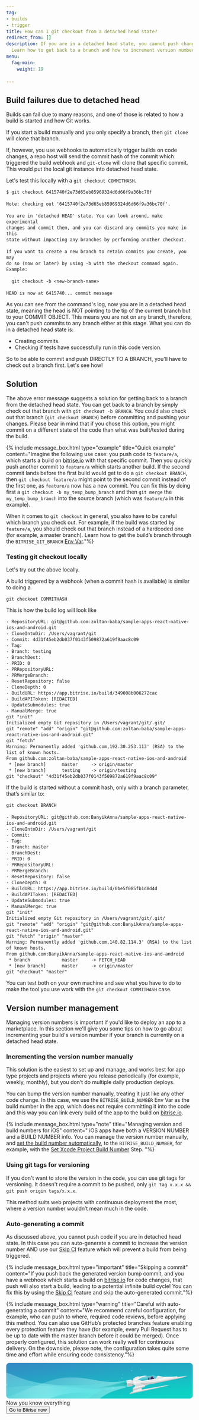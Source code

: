 ```yaml
---
tag:
- builds
- trigger
title: How can I git checkout from a detached head state?
redirect_from: []
description: If you are in a detached head state, you cannot push changes to a branch.
  Learn how to get back to a branch and how to increment version numbers for deployment.
menu:
  faq-main:
    weight: 19

---
```

## Build failures due to detached head

Builds can fail due to many reasons, and one of those is related to how a build is started and how Git works.

If you start a build manually and you only specify a branch, then `git clone` will clone that branch.

If, however, you use webhooks to automatically trigger builds on code changes, a repo host will send the commit hash of the commit which triggered the build webhook and `git-clone` will clone that specific commit. This would put the local git instance into detached head state.

Let's test this locally with a `git checkout COMMITHASH`.

    $ git checkout 6415740f2e73d65eb85969324d6d66f9a36bc70f
    
    Note: checking out '6415740f2e73d65eb85969324d6d66f9a36bc70f'.
    
    You are in 'detached HEAD' state. You can look around, make experimental
    changes and commit them, and you can discard any commits you make in this
    state without impacting any branches by performing another checkout.
    
    If you want to create a new branch to retain commits you create, you may
    do so (now or later) by using -b with the checkout command again. Example:
    
      git checkout -b <new-branch-name>
    
    HEAD is now at 6415740... commit message

As you can see from the command's log, now you are in a detached head state, meaning the head is NOT pointing to the tip of the current branch but to your COMMIT OBJECT. This means you are not on any branch, therefore, you can't push commits to any branch either at this stage. What you can do in a detached head state is:

* Creating commits.
* Checking if tests have successfully run in this code version.

So to be able to commit and push DIRECTLY TO A BRANCH, you'll have to check out a branch first. Let's see how!

## Solution

The above error message suggests a solution for getting back to a branch from the detached head state. You can get back to a branch by simply check out that branch with `git checkout -b BRANCH`. You could also check out that branch (`git checkout BRANCH`) before committing and pushing your changes. Please bear in mind that if you chose this option, you might commit on a different state of the code than what was built/tested during the build.

{% include message_box.html type="example" title="Quick example" content="Imagine the following use case: you push code to `feature/a`, which starts a build on [bitrise.io](https://www.bitrise.io/) with that specific commit. Then you quickly push another commit to `feature/a` which starts another build. If the second commit lands before the first build would get to do a `git checkout BRANCH`, then `git checkout feature/a` might point to the second commit instead of the first one, as `feature/a` now has a new commit. You can fix this by doing first a `git checkout -b my_temp_bump_branch` and then `git merge` the `my_temp_bump_branch` into the source branch (which was `feature/a` in this example).

When it comes to `git checkout` in general, you also have to be careful which branch you check out. For example, if the build was started by `feature/a`, you should check out that branch instead of a hardcoded one (for example, a master branch). Learn how to get the build’s branch through the `BITRISE_GIT_BRANCH` [Env Var](/builds/available-environment-variables/)."%}

### Testing git checkout locally

Let's try out the above locally.

A build triggered by a webhook (when a commit hash is available) is similar to doing a

    git checkout COMMITHASH

This is how the build log will look like

    - RepositoryURL: git@github.com:zoltan-baba/sample-apps-react-native-ios-and-android.git
    - CloneIntoDir: /Users/vagrant/git
    - Commit: 4d31f45eb2db037f0143f509872a619f9aac8c09
    - Tag: 
    - Branch: testing
    - BranchDest: 
    - PRID: 0
    - PRRepositoryURL: 
    - PRMergeBranch: 
    - ResetRepository: false
    - CloneDepth: 0
    - BuildURL: https://app.bitrise.io/build/349008b006272cac
    - BuildAPIToken: [REDACTED]
    - UpdateSubmodules: true
    - ManualMerge: true
    git "init"
    Initialized empty Git repository in /Users/vagrant/git/.git/
    git "remote" "add" "origin" "git@github.com:zoltan-baba/sample-apps-react-native-ios-and-android.git"
    git "fetch"
    Warning: Permanently added 'github.com,192.30.253.113' (RSA) to the list of known hosts.
    From github.com:zoltan-baba/sample-apps-react-native-ios-and-android
     * [new branch]      master     -> origin/master
     * [new branch]      testing    -> origin/testing
    git "checkout" "4d31f45eb2db037f0143f509872a619f9aac8c09"

If the build is started without a commit hash, only with a branch parameter, that’s similar to:

    git checkout BRANCH
    
    - RepositoryURL: git@github.com:BanyikAnna/sample-apps-react-native-ios-and-android.git
    - CloneIntoDir: /Users/vagrant/git
    - Commit: 
    - Tag: 
    - Branch: master
    - BranchDest: 
    - PRID: 0
    - PRRepositoryURL: 
    - PRMergeBranch: 
    - ResetRepository: false
    - CloneDepth: 0
    - BuildURL: https://app.bitrise.io/build/0be5f085fb1d8d4d
    - BuildAPIToken: [REDACTED]
    - UpdateSubmodules: true
    - ManualMerge: true
    git "init"
    Initialized empty Git repository in /Users/vagrant/git/.git/
    git "remote" "add" "origin" "git@github.com:BanyikAnna/sample-apps-react-native-ios-and-android.git"
    git "fetch" "origin" "master"
    Warning: Permanently added 'github.com,140.82.114.3' (RSA) to the list of known hosts.
    From github.com:BanyikAnna/sample-apps-react-native-ios-and-android
     * branch            master     -> FETCH_HEAD
     * [new branch]      master     -> origin/master
    git "checkout" "master"

You can test both on your own machine and see what you have to do to make the tool you use  work with the `git checkout COMMITHASH` case.

## Version number management

Managing version numbers is important if you'd like to deploy an app to a marketplace. In this section we'll give you some tips on how to go about incrementing your build's version number if your branch is currently on a detached head state.

### Incrementing the version number manually

This solution is the easiest to set up and manage, and works best for app type projects and projects where you release periodically (for example, weekly, monthly), but you don’t do multiple daily production deploys.

You can bump the version number manually, treating it just like any other code change. In this case, we use the `BITRISE_BUILD_NUMBER` Env Var as the build number in the app, which does not require committing it into the code and this way you can link every build of the app to the build on [bitrise.io](https://www.bitrise.io).

{% include message_box.html type="note" title="Managing version and build numbers for iOS" content=" iOS apps have both a VERSION NUMBER and a BUILD NUMBER info. You can manage the version number manually, and [set the build number automatically](/builds/build-numbering-and-app-versioning/#setting-the-cfbundleversion-and-cfbundleshortversionstring-of-an-ios-app), to the `BITRISE_BUILD_NUMBER`, for example, with the [Set Xcode Project Build Number](https://www.bitrise.io/integrations/steps/set-xcode-build-number) Step. "%}

### Using git tags for versioning

If you don't want to store the version in the code, you can use git tags for versioning. It doesn't require a commit to be pushed, only `git tag x.x.x && git push origin tags/x.x.x`.

This method suits web projects with continuous deployment the most, where a version number wouldn’t mean much in the code.

### Auto-generating a commit

As discussed above, you cannot push code if you are in detached head state. In this case you can auto-generate a commit to increase the version number AND use our [Skip CI](/builds/triggering-builds/skipping-a-given-commit-or-pull-request/) feature which will prevent a build from being triggered.

{% include message_box.html type="important" title="Skipping a commit" content="If you push back the generated version bump commit, and you have a webhook which starts a build on [bitrise.io](https://www.bitrise.io/) for code changes, that push will also start a build, leading to a potential infinite build cycle! You can fix this by using the [Skip CI](/builds/triggering-builds/skipping-a-given-commit-or-pull-request/#skipping-a-commit) feature and skip the auto-generated commit."%}

{% include message_box.html type="warning" title="Careful with auto-generating a commit" content="We recommend careful configuration, for example, who can push to where, required code reviews, before applying this method. You can also use GitHub’s protected branches feature enabling every protection feature they have (for example, every Pull Request has to be up to date with the master branch before it could be merged). Once properly configured, this solution can work really well for continuous delivery. On the downside, please note, the configuration takes quite some time and effort while ensuring code consistency."%}

<div class="banner">
<img src="/assets/images/banner-bg-888x170.png" style="border: none;">
<div class="deploy-text">Now you know everything</div>
<a target="_blank" href="https://app.bitrise.io/users/sign_up?utm_source=devcenter&utm_medium=bottom_cta"><button class="button">Go to Bitrise now</button></a>
</div>